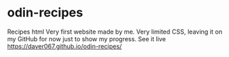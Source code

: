 # odin-recipes
Recipes html
Very first website made by me. Very limited CSS, leaving it on my GitHub for now just to show my progress.
See it live https://daver067.github.io/odin-recipes/
